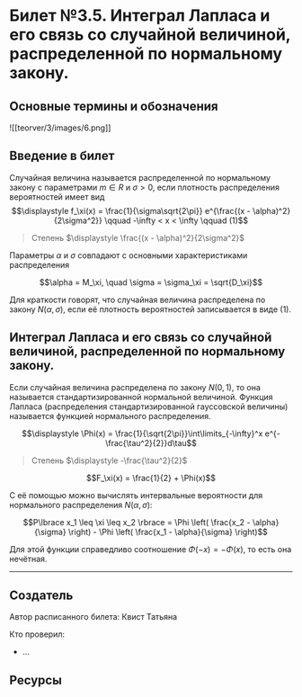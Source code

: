 # Билет №3.5. Интеграл Лапласа и его связь со случайной величиной, распределенной по нормальному закону.

## Основные термины и обозначения

![[teorver/3/images/6.png]]
## Введение в билет

Случайная величина называется распределенной по нормальному закону с параметрами $m \in R$
и $\sigma > 0$, если плотность распределения вероятностей имеет вид
$$\displaystyle f_\xi(x) = \frac{1}{\sigma\sqrt{2\pi}} e^{\frac{(x - \alpha)^2}{2\sigma^2}} \qquad -\infty < x < \infty \qquad (1)$$ 

> Степень $\displaystyle \frac{(x - \alpha)^2}{2\sigma^2}$

Параметры $\alpha$ и 
$\sigma$ совпадают с основными характеристиками распределения

$$\alpha = M_\xi, \quad \sigma = \sigma_\xi = \sqrt{D_\xi}$$

Для краткости говорят, что случайная величина распределена по закону $N(\alpha, \sigma)$, если её плотность вероятностей записывается в виде (1).

## Интеграл Лапласа и его связь со случайной величиной, распределенной по нормальному закону.

Если случайная величина распределена по закону $N(0,1)$, то она называется стандартизированной нормальной величиной. Функция Лапласа (распределения стандартизированной гауссовской величины) называется функцией нормального распределения.

$$\displaystyle \Phi(x) = \frac{1}{\sqrt{2\pi}}\int\limits_{-\infty}^x e^{-\frac{\tau^2}{2}}d\tau$$

> Степень $\displaystyle -\frac{\tau^2}{2}$

$$F_\xi(x) = \frac{1}{2} + \Phi(x)$$

С её помощью можно вычислять интервальные вероятности для нормального распределения $N(\alpha, \sigma)$:

$$P\lbrace x_1 \leq \xi \leq x_2 \rbrace = \Phi \left( \frac{x_2 - \alpha}{\sigma} \right) - \Phi \left( \frac{x_1 - \alpha}{\sigma} \right)$$

Для этой функции справедливо соотношение $\Phi(-x) = - \Phi(x)$, то есть она нечётная.



<!-- - **Термин 1** - описание этого термина -->
<!-- - **Обозначение**: пусть такая-то штука имеет вид такой-то и вычисляется по формуле $e=mc^2$ -->

<!-- ## Описание теоремы такой-то
Эта теорема нужна для того, чтобы люди жили счастливо
## Доказательство
Доказательства не нужны так как я так сказал
## Применение (или пример)
Жили Петя и Вася, они любили мороженное. У Пети было 10 копеек, у Васи 25 копеек. Они купили себе по мороженному за 10 копеек. Петя остался с голой попой, а у Васи 15 копеек. Вывод: у Васи оставалось 15 копеек.    
 -->

---
## Создатель

Автор расписанного билета: Квист Татьяна

Кто проверил:
- ...

## Ресурсы
